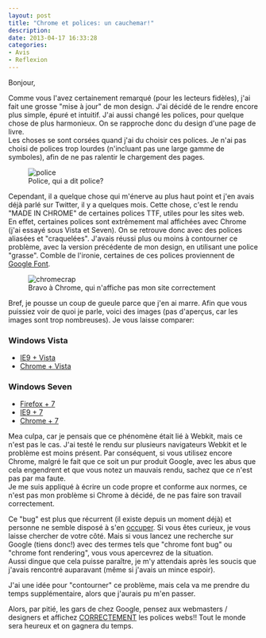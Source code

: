 ```yaml
---
layout: post
title: "Chrome et polices: un cauchemar!"
description: 
date: 2013-04-17 16:33:28
categories:
- Avis
- Reflexion
---
```


Bonjour,

Comme vous l'avez certainement remarqué (pour les lecteurs fidèles), j'ai fait une grosse "mise à jour" de mon design. J'ai décidé de le rendre encore plus simple,
épuré et intuitif. J'ai aussi changé les polices, pour quelque chose de plus harmonieux. On se rapproche donc du design d'une page de livre.  
Les choses se sont corsées quand j'ai du choisir ces polices. Je n'ai pas choisi de polices trop lourdes (n'incluant pas une large gamme de symboles), afin de ne pas
ralentir le chargement des pages.

<figure>
<img alt="police" src="http://linuxien.legtux.org/uploads/images/2013/police.jpg">
<figcaption>Police, qui a dit police?</figcaption>
</figure>

Cependant, il a quelque chose qui m'énerve au plus haut point et j'en avais déjà parlé sur Twitter, il y a quelques mois. Cette chose, c'est le rendu "MADE IN CHROME"
de certaines polices TTF, utiles pour les sites web.  
En effet, certaines polices sont extrêmement mal affichées avec Chrome (j'ai essayé sous Vista et Seven). On se retrouve donc avec des polices aliasées et "craquelées".
J'avais réussi plus ou moins à contourner ce problème, avec la version précédente de mon design, en utilisant une police "grasse". Comble de l'ironie, certaines de
ces polices proviennent de [Google Font](http://www.google.com/fonts).

<figure>
<img alt="chromecrap" src="http://linuxien.legtux.org/uploads/images/2013/goochrome.jpg">
<figcaption>Bravo à Chrome, qui n'affiche pas mon site correctement</figcaption>
</figure>

Bref, je pousse un coup de gueule parce que j'en ai marre. Afin que vous puissiez voir de quoi je parle, voici des images (pas d'aperçus, car les images sont trop nombreuses).
Je vous laisse comparer:

### Windows Vista ###

  * [IE9 + Vista](http://linuxien.legtux.org/uploads/images/2013/IE_Vista_render.png)  
  * [Chrome + Vista](http://linuxien.legtux.org/uploads/images/2013/Chrome_Vista_render.PNG)

### Windows Seven ###

  * [Firefox + 7](http://linuxien.legtux.org/uploads/images/2013/FF_7_render.PNG)   
  * [IE9 + 7](http://linuxien.legtux.org/uploads/images/2013/IE_7_render.PNG)  
  * [Chrome + 7](http://linuxien.legtux.org/uploads/images/2013/Chrome_7_render.PNG)

Mea culpa, car je pensais que ce phénomène était lié à Webkit, mais ce n'est pas le cas. J'ai testé le rendu sur plusieurs navigateurs Webkit et le problème est moins présent.
Par conséquent, si vous utilisez encore Chrome, malgré le fait que ce soit un pur produit Google, avec les abus que cela engendrent et que vous notez un mauvais rendu,
sachez que ce n'est pas par ma faute.  
Je me suis appliqué à écrire un code propre et conforme aux normes, ce n'est pas mon problème si Chrome à décidé, de ne pas faire son travail correctement.

Ce "bug" est plus que récurrent (il existe depuis un moment déjà) et personne ne semble disposé à s'en [occuper](http://code.google.com/p/chromium/issues/detail?id=137692).
Si vous êtes curieux, je vous laisse chercher de votre côté. Mais si vous lancez une recherche sur Google (tiens donc!) avec des termes tels que "chrome font bug" ou "chrome font rendering",
vous vous apercevrez de la situation.  
Aussi dingue que cela puisse paraître, je m'y attendais après les soucis que j'avais rencontré auparavant (même si j'avais un mince espoir).

J'ai une idée pour "contourner" ce problème, mais cela va me prendre du temps supplémentaire, alors que j'aurais pu m'en passer.

Alors, par pitié, les gars de chez Google, pensez aux webmasters / designers et affichez <span style="text-decoration:underline">CORRECTEMENT</span> les polices webs!!
Tout le monde sera heureux et on gagnera du temps.
